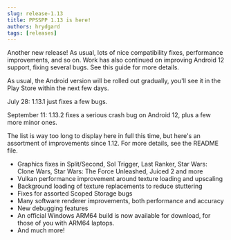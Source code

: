 ```yaml
---
slug: release-1.13
title: PPSSPP 1.13 is here!
authors: hrydgard
tags: [releases]
---
```


Another new release! As usual, lots of nice compatibility fixes, performance improvements, and so on. Work has also continued on improving Android 12 support, fixing several bugs. See this guide for more details.

As usual, the Android version will be rolled out gradually, you'll see it in the Play Store within the next few days.

July 28: 1.13.1 just fixes a few bugs.

September 11: 1.13.2 fixes a serious crash bug on Android 12, plus a few more minor ones.

The list is way too long to display here in full this time, but here's an assortment of improvements since 1.12. For more details, see the README file.

* Graphics fixes in Split/Second, Sol Trigger, Last Ranker, Star Wars: Clone Wars, Star Wars: The Force Unleashed, Juiced 2 and more
* Vulkan performance improvement around texture loading and upscaling
* Background loading of texture replacements to reduce stuttering
* Fixes for assorted Scoped Storage bugs
* Many software renderer improvements, both performance and accuracy
* New debugging features
* An official Windows ARM64 build is now available for download, for those of you with ARM64 laptops.
* And much more!
